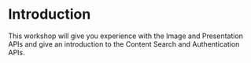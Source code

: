 # Introduction

This workshop will give you experience with the Image and Presentation APIs and give an introduction to the Content Search and Authentication APIs.
